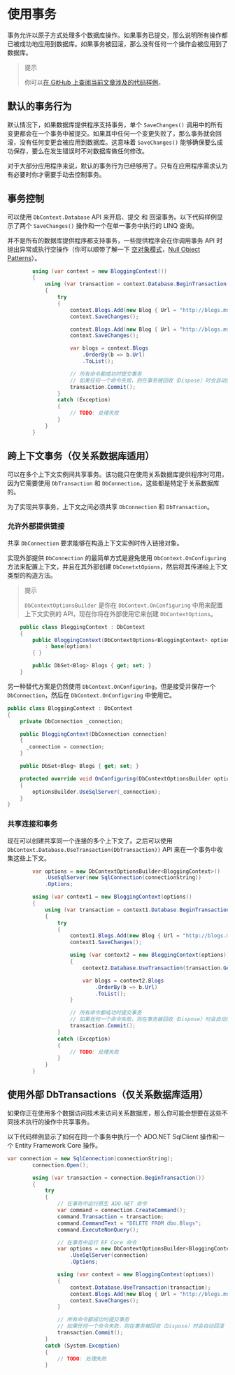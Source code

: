 # 使用事务

事务允许以原子方式处理多个数据库操作。如果事务已提交，那么说明所有操作都已被成功地应用到数据库。如果事务被回滚，那么没有任何一个操作会被应用到了数据库。

> 提示
>
> 你可以[在 GitHub 上查阅当前文章涉及的代码样例](https://github.com/aspnet/EntityFramework.Docs/tree/master/samples/core/Saving/Saving/Transactions/)。

## 默认的事务行为

默认情况下，如果数据库提供程序支持事务，单个 `SaveChanges()` 调用中的所有变更都会在一个事务中被提交。如果其中任何一个变更失败了，那么事务就会回滚，没有任何变更会被应用到数据库。这意味着 `SaveChanges()` 能够确保要么成功保存，要么在发生错误时不对数据库做任何修改。

对于大部分应用程序来说，默认的事务行为已经够用了。只有在应用程序需求认为有必要时你才需要手动去控制事务。

## 事务控制

可以使用 `DbContext.Database` API 来开启、提交 和 回滚事务。以下代码样例显示了两个 `SaveChanges()` 操作和一个在单一事务中执行的 LINQ 查询。

并不是所有的数据库提供程序都支持事务，一些提供程序会在你调用事务 API 时抛出异常或执行空操作（你可以顺带了解一下 [空对象模式](https://baike.baidu.com/item/NULL%20OBJECT/7825232?fr=aladdin)，[Null Object Patterns](https://en.wikipedia.org/wiki/Null_object_pattern)）。

```C#
        using (var context = new BloggingContext())
        {
            using (var transaction = context.Database.BeginTransaction())
            {
                try
                {
                    context.Blogs.Add(new Blog { Url = "http://blogs.msdn.com/dotnet" });
                    context.SaveChanges();

                    context.Blogs.Add(new Blog { Url = "http://blogs.msdn.com/visualstudio" });
                    context.SaveChanges();

                    var blogs = context.Blogs
                        .OrderBy(b => b.Url)
                        .ToList();

                    // 所有命令都成功时提交事务
                    // 如果任何一个命令失败，则在事务被回收（Dispose）时会自动回滚
                    transaction.Commit();
                }
                catch (Exception)
                {
                    // TODO: 处理失败
                }
            }
        }
```

## 跨上下文事务（仅关系数据库适用）

可以在多个上下文实例间共享事务。该功能只在使用关系数据库提供程序时可用，因为它需要使用 `DbTransaction` 和 `DbConnection`，这些都是特定于关系数据库的。

为了实现共享事务，上下文之间必须共享 `DbConnection` 和 `DbTransaction`。

### 允许外部提供链接

共享 `DbConnection` 要求能够在构造上下文实例时传入链接对象。

实现外部提供 `DbConnection` 的最简单方式是避免使用 `DbContext.OnConfiguring` 方法来配置上下文，并且在其外部创建 `DbConetxtOpions`，然后将其传递给上下文类型的构造方法。

> 提示
>
> `DbContextOptionsBuilder` 是你在 `DbContext.OnConfiguring` 中用来配置上下文实例的 API，现在你将在外部使用它来创建 `DbContextOptions`。

```C#
    public class BloggingContext : DbContext
    {
        public BloggingContext(DbContextOptions<BloggingContext> options)
            : base(options)
        { }

        public DbSet<Blog> Blogs { get; set; }
    }
```

另一种替代方案是仍然使用 `DbContext.OnConfiguring`，但是接受并保存一个 `DbConnection`，然后在 `DbContext.OnConfiguring` 中使用它。

```C#
public class BloggingContext : DbContext
{
    private DbConnection _connection;

    public BloggingContext(DbConnection connection)
    {
      _connection = connection;
    }

    public DbSet<Blog> Blogs { get; set; }

    protected override void OnConfiguring(DbContextOptionsBuilder optionsBuilder)
    {
        optionsBuilder.UseSqlServer(_connection);
    }
}
```

### 共享连接和事务

现在可以创建共享同一个连接的多个上下文了。之后可以使用`DbContext.Database.UseTransaction(DbTransaction))` API 来在一个事务中收集这些上下文。

```C#
        var options = new DbContextOptionsBuilder<BloggingContext>()
            .UseSqlServer(new SqlConnection(connectionString))
            .Options;

        using (var context1 = new BloggingContext(options))
        {
            using (var transaction = context1.Database.BeginTransaction())
            {
                try
                {
                    context1.Blogs.Add(new Blog { Url = "http://blogs.msdn.com/dotnet" });
                    context1.SaveChanges();

                    using (var context2 = new BloggingContext(options))
                    {
                        context2.Database.UseTransaction(transaction.GetDbTransaction());

                        var blogs = context2.Blogs
                            .OrderBy(b => b.Url)
                            .ToList();
                    }

                    // 所有命令都成功时提交事务
                    // 如果任何一个命令失败，则在事务被回收（Dispose）时会自动回滚
                    transaction.Commit();
                }
                catch (Exception)
                {
                    // TODO: 处理失败
                }
            }
        }
```

## 使用外部 DbTransactions（仅关系数据库适用）

如果你正在使用多个数据访问技术来访问关系数据库，那么你可能会想要在这些不同技术执行的操作中共享事务。

以下代码样例显示了如何在同一个事务中执行一个 ADO.NET SqlClient 操作和一个 Entity Framework Core 操作。

```C#
var connection = new SqlConnection(connectionString);
        connection.Open();

        using (var transaction = connection.BeginTransaction())
        {
            try
            {
                // 在事务中运行原生 ADO.NET 命令
                var command = connection.CreateCommand();
                command.Transaction = transaction;
                command.CommandText = "DELETE FROM dbo.Blogs";
                command.ExecuteNonQuery();

                // 在事务中运行 EF Core 命令
                var options = new DbContextOptionsBuilder<BloggingContext>()
                    .UseSqlServer(connection)
                    .Options;

                using (var context = new BloggingContext(options))
                {
                    context.Database.UseTransaction(transaction);
                    context.Blogs.Add(new Blog { Url = "http://blogs.msdn.com/dotnet" });
                    context.SaveChanges();
                }

                // 所有命令都成功时提交事务
                // 如果任何一个命令失败，则在事务被回收（Dispose）时会自动回滚
                transaction.Commit();
            }
            catch (System.Exception)
            {
                // TODO: 处理失败
            }
```
